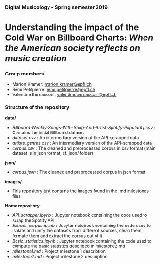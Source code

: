 ### Digital Musicology - Spring semester 2019

# Understanding the impact of the Cold War on Billboard Charts:  _When the American society reflects on music creation_

### Group members
- Marion Kramer: marion.kramer@epfl.ch
- Rémi Petitpierre: remi.petitpierre@epfl.ch
- Valentine Bernasconi: valentine.bernasconi@epfl.ch

### Structure of the repository

__data/__
* _Billboard-Weekly-Songs-With-Song-And-Artist-Spotify-Popularity.csv_ : Contains the initial Billboard dataset
* _dataset.csv_ : An intermediary version of the API-scrapped data
* _artists_genres.csv_ : An intermediary version of the API-scrapped data
* _corpus.csv_ : The cleaned and preprocessed corpus in csv format (main dataset is in json format, cf. json/ folder)

__json/__
* _corpus.json_ : The cleaned and preprocessed corpus in json format

__images/__
* This repository just contains the images found in the .md milestones files

__Home repository__
* _API_scrapper.ipynb_ : Jupyter notebook containing the code used to scrap the Spotify API
* _Extract_corpus.ipynb_ : Jupyter notebook containing the code used to isolate and unify the datasets from different sources, clean them, formate them and extract the corpus out of it
* _Basic_statistics.ipynb_ : Jupyter notebook containing the code used to compute the basic statistics described in milestone2.md
* _milestone1.md_ : Project milestone 1 description
* _milestone2.md_ : Project milestone 2 description
